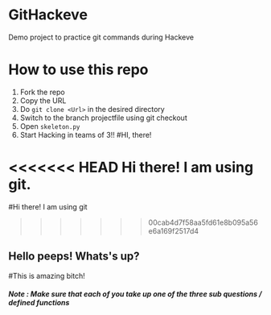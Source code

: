 # GitHackeve
Demo project to practice git commands during Hackeve

# How to use this repo
1. Fork the repo
2. Copy the URL 
2. Do ```git clone <Url>``` in the desired directory
3. Switch to the branch projectfile using git checkout <branch name>
4. Open ```skeleton.py```
5. Start Hacking in teams of 3!!
#HI, there!

<<<<<<< HEAD
Hi there! I am using git.
=======
#Hi there! I am using git
>>>>>>> 00cab4d7f58aa5fd61e8b095a56e6a169f2517d4

## Hello peeps! Whats's up?
#This is amazing bitch!
#####  Note : Make sure that each of you take up one of the three sub questions / defined functions
